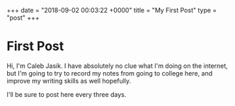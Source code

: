 +++
date = "2018-09-02 00:03:22 +0000"
title = "My First Post"
type = "post"
+++
# First Post

Hi, I'm Caleb Jasik. I have absolutely no clue what I'm doing on the internet, but I'm going to try to record my notes from going to college here, and improve my writing skills as well hopefully.

I'll be sure to post here every three days.